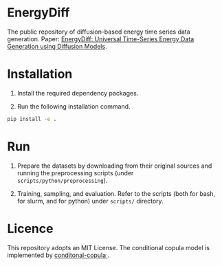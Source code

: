 # EnergyDiff

The public repository of diffusion-based energy time series data generation. Paper: [EnergyDiff: Universal Time-Series Energy Data Generation using Diffusion Models](https://arxiv.org/abs/2407.13538). 

# Installation

1. Install the required dependency packages. 

2. Run the following installation command.

```bash
pip install -e .
```

# Run

1. Prepare the datasets by downloading from their original sources and running the preprocessing scripts (under `scripts/python/preprocessing`). 

2. Training, sampling, and evaluation. Refer to the scripts (both for bash, for slurm, and for python) under `scripts/` directory. 

# Licence
This repository adopts an MIT License. The conditional copula model is implemented by [conditonal-copula
](https://github.com/MauricioSalazare/conditonal-copula). 
